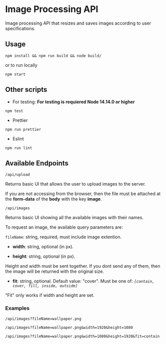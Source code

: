 # Image Processing API

Image processing API that resizes and saves images according to user specifications.

## Usage

```
npm install && npm run build && node build/
```

or to run locally

```
npm start
```

## Other scripts

- For testing:
  **For testing is requiered Node 14.14.0 or higher**

```
npm test
```

- Prettier

```
npm run prettier
```

- Eslint

```
npm run lint
```

## Available Endpoints

```
/api/upload
```

Returns basic UI that allows the user to upload images to the server.

If you are not accessing from the browser, then the file must be attached at the **form-data** of the **body** with the key **image**.

```
/api/images
```

Returns basic UI showing all the available images with their names.

To request an image, the available query parameters are:

`fileName`: string, required, must include image extention.

- **width**: string, optional (in px).

- **height**: string, optional (in px).

Height and width must be sent together. If you dont send any of them, then the image will be returned with the original size.

- **fit**: string, optional. Default value: "cover". Must be one of: _`[contain, cover, fill, inside, outside]`_

"Fit" only works if width and height are set.

### Examples

```
/api/images?fileName=wallpaper.png
```

```
/api/images?fileName=wallpaper.png&width=1920&height=1080
```

```
/api/images?fileName=wallpaper.png&width=1080&height=1920&fit=contain
```
